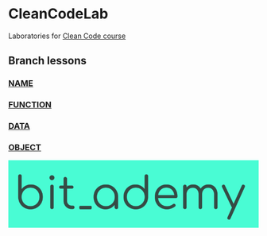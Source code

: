 # CleanCodeLab

Laboratories for [Clean Code course](https://github.com/BitAdemy/CleanCode)

## Branch lessons

### [NAME](https://github.com/LabsAdemy/CleanCodeLab/tree/NAME)

### [FUNCTION](https://github.com/LabsAdemy/CleanCodeLab/tree/FUNCTION)

### [DATA](https://github.com/LabsAdemy/CleanCodeLab/tree/DATA)

### [OBJECT](https://github.com/LabsAdemy/CleanCodeLab/tree/OBJECT)

[![bit_ademy](./assets/bit_ademy.png)](https://bitademy.com)
